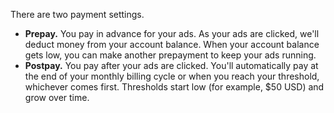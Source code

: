 There are two payment settings.

- **Prepay.**  You pay in advance for your ads. As your ads are clicked, we'll deduct money from your account balance. When your account balance gets low, you can make another prepayment to keep your ads running.
- **Postpay.**  You pay after your ads are clicked. You'll automatically pay at the end of your monthly billing cycle or when you reach your threshold, whichever comes first. Thresholds start low (for example, $50 USD) and grow over time.



